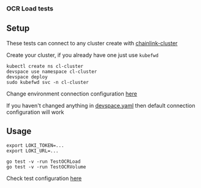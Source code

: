 ### OCR Load tests

## Setup
These tests can connect to any cluster create with [chainlink-cluster](../../../charts/chainlink-cluster/README.md)

Create your cluster, if you already have one just use `kubefwd`
```
kubectl create ns cl-cluster
devspace use namespace cl-cluster
devspace deploy
sudo kubefwd svc -n cl-cluster
```

Change environment connection configuration [here](../../../charts/chainlink-cluster/connect.toml)

If you haven't changed anything in [devspace.yaml](../../crib/devspace.yaml) then default connection configuration will work

## Usage

```
export LOKI_TOKEN=...
export LOKI_URL=...

go test -v -run TestOCRLoad
go test -v -run TestOCRVolume
```

Check test configuration [here](config.toml)